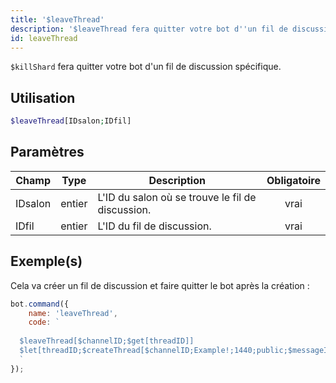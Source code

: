```yaml
---
title: '$leaveThread'
description: '$leaveThread fera quitter votre bot d''un fil de discussion spécifique.'
id: leaveThread
---
```


`$killShard` fera quitter votre bot d'un fil de discussion spécifique.

## Utilisation

```php
$leaveThread[IDsalon;IDfil]
```

## Paramètres

| Champ   | Type   | Description                                      | Obligatoire |
| ------- | ------ | ------------------------------------------------ |:-----------:|
| IDsalon | entier | L'ID du salon où se trouve le fil de discussion. |    vrai     |
| IDfil   | entier | L'ID du fil de discussion.                       |    vrai     |

## Exemple(s)

Cela va créer un fil de discussion et faire quitter le bot après la création :

```javascript
bot.command({
    name: 'leaveThread',
    code: `
  
  $leaveThread[$channelID;$get[threadID]]
  $let[threadID;$createThread[$channelID;Example!;1440;public;$messageID;true]]
  `
});
```